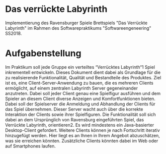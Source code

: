 # Das verrückte Labyrinth
Implementierung des Ravensburger Spiele Brettspiels "Das Verrückte Labyrinth" im Rahmen des Softwarepraktikums "Softwareengeneering" SS2018.

# Aufgabenstellung
Im Praktikum soll jede Gruppe ein verteiltes “Verrücktes Labyrinth“1 Spiel inkrementell entwickeln.
Dieses Dokument dient dabei als Grundlage für die zu realisierende Funktionalität, Qualität und
Bestandteile des Produktes. Ziel ist es, eine Client-Server-Anwendung zu bauen, die es mehreren
Clients ermöglicht, auf einem zentralen Labyrinth Server gegeneinander anzutreten. Dabei soll jeder
Client genau eine Spielfigur ausführen und dem Spieler an diesem Client diverse Anzeigen und
Komfortfunktionen bieten.
Dabei soll der Spielserver die Anmeldung und Abhandlung der Clients für das Spiel übernehmen.
Dieser Server wacht auch über die korrekte Interaktion der Clients sowie ihrer Spielfiguren. Die
Funktionalität soll sich dabei an dem Ursprünglich von Ravensburg eingeführten Spiel, das Verrückte
Labyrinth, orientieren2.
Es wird mindestens ein Java-basierter Desktop-Client gefordert. Weitere Clients können je nach
Fortschritt iterativ hinzugefügt werden. Hier liegt es an Ihnen in Ihrem Angebot abzuschätzen, was
sie erreichen könnten. Zusätzliche Clients könnten dabei im Web oder auf Smartphones laufen.
